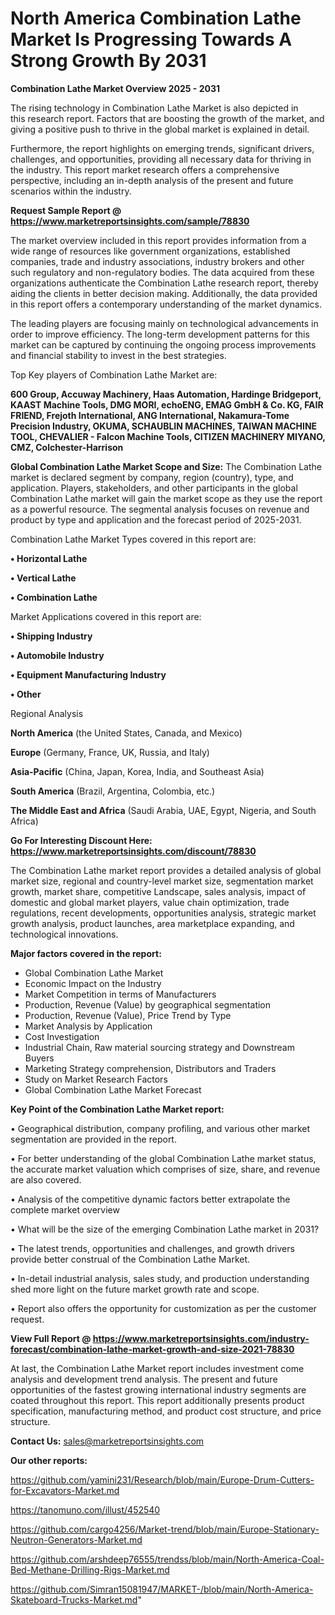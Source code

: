 # North America Combination Lathe Market Is Progressing Towards A Strong Growth By 2031

<Strong> Combination Lathe Market Overview 2025 - 2031</strong>

The rising technology in Combination Lathe Market is also depicted in this research report. Factors that are boosting the growth of the market, and giving a positive push to thrive in the global market is explained in detail.

Furthermore, the report highlights on emerging trends, significant drivers, challenges, and opportunities, providing all necessary data for thriving in the industry. This report market research offers a comprehensive perspective, including an in-depth analysis of the present and future scenarios within the industry.

<strong>Request Sample Report @ <a href=https://www.marketreportsinsights.com/sample/78830>https://www.marketreportsinsights.com/sample/78830</a></strong>

The market overview included in this report provides information from a wide range of resources like government organizations, established companies, trade and industry associations, industry brokers and other such regulatory and non-regulatory bodies. The data acquired from these organizations authenticate the Combination Lathe research report, thereby aiding the clients in better decision making. Additionally, the data provided in this report offers a contemporary understanding of the market dynamics.

The leading players are focusing mainly on technological advancements in order to improve efficiency. The long-term development patterns for this market can be captured by continuing the ongoing process improvements and financial stability to invest in the best strategies.

Top Key players of Combination Lathe Market are:

<strong>600 Group, Accuway Machinery, Haas Automation, Hardinge Bridgeport, KAAST Machine Tools, DMG MORI, echoENG, EMAG GmbH & Co. KG, FAIR FRIEND, Frejoth International, ANG International, Nakamura-Tome Precision Industry, OKUMA, SCHAUBLIN MACHINES, TAIWAN MACHINE TOOL, CHEVALIER - Falcon Machine Tools, CITIZEN MACHINERY MIYANO, CMZ, Colchester-Harrison</strong>

<strong><b>Global Combination Lathe Market Scope and Size:</b></strong>
The Combination Lathe market is declared segment by company, region (country), type, and application. Players, stakeholders, and other participants in the global Combination Lathe market will gain the market scope as they use the report as a powerful resource. The segmental analysis focuses on revenue and product by type and application and the forecast period of 2025-2031.

Combination Lathe Market Types covered in this report are:

<strong>• Horizontal Lathe

• Vertical Lathe

• Combination Lathe</strong>

Market Applications covered in this report are:

<strong>• Shipping Industry

• Automobile Industry

• Equipment Manufacturing Industry

• Other</strong> 

Regional Analysis

<strong>North America</strong> (the United States, Canada, and Mexico)

<strong>Europe</strong> (Germany, France, UK, Russia, and Italy)

<strong>Asia-Pacific</strong> (China, Japan, Korea, India, and Southeast Asia)

<strong>South America</strong> (Brazil, Argentina, Colombia, etc.)

<strong>The Middle East and Africa</strong> (Saudi Arabia, UAE, Egypt, Nigeria, and South Africa)

<strong>Go For Interesting Discount Here: <a href=https://www.marketreportsinsights.com/discount/78830>https://www.marketreportsinsights.com/discount/78830</a></strong>

The Combination Lathe market report provides a detailed analysis of global market size, regional and country-level market size, segmentation market growth, market share, competitive Landscape, sales analysis, impact of domestic and global market players, value chain optimization, trade regulations, recent developments, opportunities analysis, strategic market growth analysis, product launches, area marketplace expanding, and technological innovations.

<strong><b>Major factors covered in the report:</b></strong>
<ul>
  <li>Global Combination Lathe Market </li>
  <li>Economic Impact on the Industry</li>
  <li>Market Competition in terms of Manufacturers</li>
  <li>Production, Revenue (Value) by geographical segmentation</li>
  <li>Production, Revenue (Value), Price Trend by Type</li>
  <li>Market Analysis by Application</li>
  <li>Cost Investigation</li>
  <li>Industrial Chain, Raw material sourcing strategy and Downstream Buyers</li>
  <li>Marketing Strategy comprehension, Distributors and Traders</li>
  <li>Study on Market Research Factors</li>
  <li>Global Combination Lathe Market Forecast</li>
</ul>

<strong><b>Key Point of the Combination Lathe Market report:</b></strong>

• Geographical distribution, company profiling, and various other market segmentation are provided in the report.

• For better understanding of the global Combination Lathe market status, the accurate market valuation which comprises of size, share, and revenue are also covered.

• Analysis of the competitive dynamic factors better extrapolate the complete market overview

• What will be the size of the emerging Combination Lathe market in 2031?

• The latest trends, opportunities and challenges, and growth drivers provide better construal of the Combination Lathe Market.

• In-detail industrial analysis, sales study, and production understanding shed more light on the future market growth rate and scope.

• Report also offers the opportunity for customization as per the customer request.

<strong><b>View Full Report @ <a href=https://www.marketreportsinsights.com/industry-forecast/combination-lathe-market-growth-and-size-2021-78830>https://www.marketreportsinsights.com/industry-forecast/combination-lathe-market-growth-and-size-2021-78830</a></b></strong>


At last, the Combination Lathe Market report includes investment come analysis and development trend analysis. The present and future opportunities of the fastest growing international industry segments are coated throughout this report. This report additionally presents product specification, manufacturing method, and product cost structure, and price structure.

<strong>Contact Us:</strong>
sales@marketreportsinsights.com

<strong>Our other reports:</strong>

<a href=https://github.com/yamini231/Research/blob/main/Europe-Drum-Cutters-for-Excavators-Market.md>https://github.com/yamini231/Research/blob/main/Europe-Drum-Cutters-for-Excavators-Market.md</a>

<a href=https://tanomuno.com/illust/452540>https://tanomuno.com/illust/452540</a>

<a href=https://github.com/cargo4256/Market-trend/blob/main/Europe-Stationary-Neutron-Generators-Market.md>https://github.com/cargo4256/Market-trend/blob/main/Europe-Stationary-Neutron-Generators-Market.md</a>

<a href=https://github.com/arshdeep76555/trendss/blob/main/North-America-Coal-Bed-Methane-Drilling-Rigs-Market.md>https://github.com/arshdeep76555/trendss/blob/main/North-America-Coal-Bed-Methane-Drilling-Rigs-Market.md</a>

<a href=https://github.com/Simran15081947/MARKET-/blob/main/North-America-Skateboard-Trucks-Market.md>https://github.com/Simran15081947/MARKET-/blob/main/North-America-Skateboard-Trucks-Market.md</a>"
